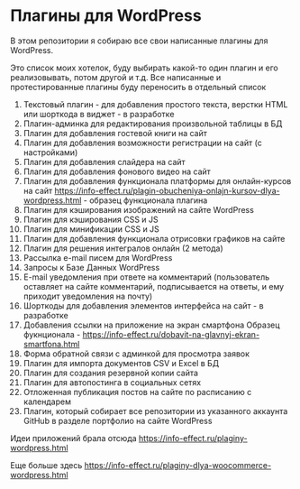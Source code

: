 # Плагины для WordPress 
В этом репозитории я собираю все свои написанные плагины для WordPress. 

Это список моих хотелок, буду выбирать какой-то один плагин и его реализовывать, потом другой и т.д. Все написанные и протестированные плагины буду переносить в отдельный список

1. Текстовый плагин - для добавления простого текста, верстки HTML или шорткода в виджет - в разработке
2. Плагин-админка для редактирования произвольной таблицы в БД
3. Плагин для добавления гостевой книги на сайт
4. Плагин для добавления возможности регистрации на сайт (с настройками)
5. Плагин для добавления слайдера на сайт
6. Плагин для добавления фонового видео на сайт
7. Плагин для добавления функционала платформы для онлайн-курсов на сайт
    https://info-effect.ru/plagin-obucheniya-onlajn-kursov-dlya-wordpress.html - образец функционала плагина
8. Плагин для кэширования изображений на сайте WordPress
9. Плагин для кэширования CSS и JS
10. Плагин для минификации CSS и JS
11. Плагин для добавления функционала отрисовки графиков на сайте
12. Плагин для решения интегралов онлайн (2 метода)
13. Рассылка e-mail писем для WordPress
14. Запросы к Базе Данных WordPress
15. E-mail уведомления при ответе на комментарий (пользователь оставляет на сайте комментарий, подписывается на ответы, и ему приходит уведомления на почту)
16. Шорткоды для добавления элементов интерфейса на сайт - в разработке
17. Добавления ссылки на приложение на экран смартфона
    Образец фукнционала - https://info-effect.ru/dobavit-na-glavnyj-ekran-smartfona.html
18. Форма обратной связи с админкой для просмотра заявок
19. Плагин для импорта документов CSV и Excel в БД
20. Плагин для создания резервной копии сайта
21. Плагин для автопостинга в социальных сетях
22. Отложенная публикация постов на сайте по расписанию с календарем
23. Плагин, который собирает все репозитории из указанного аккаунта GitHub в разделе портфолио на сайте WordPress

Идеи приложений брала отсюда https://info-effect.ru/plaginy-wordpress.html

Еще больше здесь https://info-effect.ru/plaginy-dlya-woocommerce-wordpress.html
